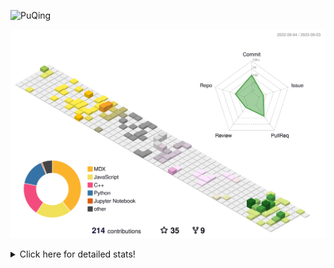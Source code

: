 ![PuQing](https://user-images.githubusercontent.com/27223114/171565019-9a56fae6-b08b-421f-99db-7e830da42371.png)

![](./profile-3d-contrib/profile-season-animate.svg)

<details>
<summary>Click here for detailed stats!</summary>

<!--START_SECTION:waka-->
![Lines of code](https://img.shields.io/badge/From%20Hello%20World%20I%27ve%20Written-779.4%20thousand%20lines%20of%20code-blue)

**🐱 My GitHub Data** 

> 📦 254.7 kB Used in GitHub's Storage 
 > 
> 🏆 160 Contributions in the Year 2023
 > 
> 🚫 Not Opted to Hire
 > 
> 📜 30 Public Repositories 
 > 
> 🔑 27 Private Repositories 
 > 
**I'm an Early 🐤** 

```text
🌞 Morning                361 commits         ███░░░░░░░░░░░░░░░░░░░░░░   13.36 % 
🌆 Daytime                1311 commits        ████████████░░░░░░░░░░░░░   48.52 % 
🌃 Evening                256 commits         ██░░░░░░░░░░░░░░░░░░░░░░░   09.47 % 
🌙 Night                  774 commits         ███████░░░░░░░░░░░░░░░░░░   28.65 % 
```


📊 **This Week I Spent My Time On** 

```text
💬 Programming Languages: 
Markdown                 1 hr 32 mins        ████████████████████████░   94.02 % 
TeX                      5 mins              █░░░░░░░░░░░░░░░░░░░░░░░░   05.98 % 

🔥 Editors: 
Obsidian                 1 hr 32 mins        ████████████████████████░   94.02 % 
VS Code                  5 mins              █░░░░░░░░░░░░░░░░░░░░░░░░   05.98 % 

💻 Operating System: 
Windows                  1 hr 32 mins        ████████████████████████░   94.02 % 
WSL                      5 mins              █░░░░░░░░░░░░░░░░░░░░░░░░   05.98 % 
```


<!--END_SECTION:waka-->
</details>

